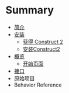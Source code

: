 # Summary

* [简介](README.md)
* [安装](Installing.md)
   * [获得 Construct 2](get_construct_2.md)
   * [安装Construct2](Installing_construct_2.md)
* [概览](Overview.md)
   * [开始页面](start_page.md)
* [接口](Interface.md)
* 原始项目
* Behavior Reference

